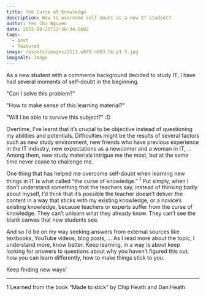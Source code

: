 ```yaml
---
title: The Curse of Knowledge
description: How to overcome self-doubt as a new IT student?
author: Yen Chi Nguyen
date: 2022-09-25T12:36:34.660Z
tags:
  - post
  - featured
image: /assets/images/2111.w039.n003.5b.p1.5.jpg
imageAlt: Image
---
```

As a new student with a commerce background decided to study IT, I have had several moments of self-doubt in the beginning.

"Can I solve this problem?"

"How to make sense of this learning material?"

"Will I be able to survive this subject?" :D

Overtime, I’ve learnt that it’s crucial to be objective instead of questioning my abilities and potentials. Difficulties might be the results of several factors such as new study environment, new friends who have previous experience in the IT industry, new expectations as a newcomer and a woman in IT, … Among them, new study materials intrigue me the most, but at the same time never cease to challenge me.

One thing that has helped me overcome self-doubt when learning new things in IT is what called “the curse of knowledge.” <sup>1</sup> Put simply, when I don’t understand something that the teachers say, instead of thinking badly about myself, I’d think that it’s possible the teacher doesn’t deliver the content in a way that sticks with my existing knowledge, or a novice’s existing knowledge, because teachers or experts suffer from the curse of knowledge. They can’t unlearn what they already know. They can’t see the blank canvas that new students see.

And so I’d be on my way seeking answers from external sources like textbooks, YouTube videos, blog posts, … As I read more about the topic, I understand more, know better. Keep learning, in a way is about keep looking for answers to questions about why you haven’t figured this out, how you can learn differently, how to make things stick to you.

Keep finding new ways!

---

1 Learned from the book “Made to stick” by Chip Heath and Dan Heath
